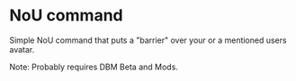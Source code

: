 # NoU command
Simple NoU command that puts a "barrier" over your or a mentioned users avatar.

Note: Probably requires DBM Beta and Mods.